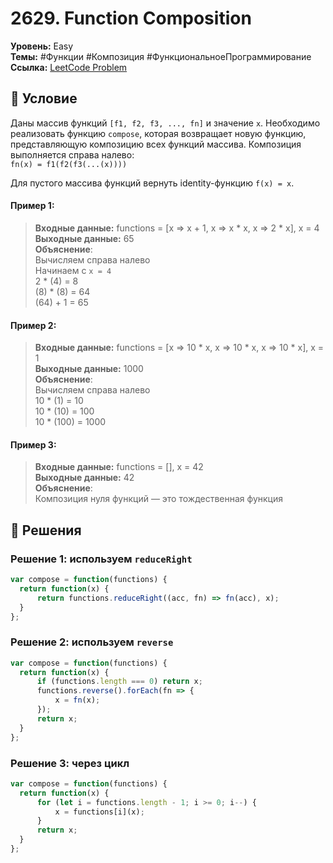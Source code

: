 # 2629. Function Composition

**Уровень:** Easy  
**Темы:** #Функции #Композиция #ФункциональноеПрограммирование  
**Ссылка:** [LeetCode Problem](https://leetcode.com/problems/function-composition/)

## 📜 Условие
Даны массив функций `[f1, f2, f3, ..., fn]` и значение `x`. Необходимо реализовать функцию `compose`, которая возвращает новую функцию, представляющую композицию всех функций массива. Композиция выполняется справа налево:  
`fn(x) = f1(f2(f3(...(x))))`  

Для пустого массива функций вернуть identity-функцию `f(x) = x`.  

#### **Пример 1:**  
> **Входные данные:** functions = [x => x + 1, x => x * x, x => 2 * x], x = 4  
> **Выходные данные:** 65  
> **Объяснение**:  
> Вычисляем справа налево  
> Начинаем с `x = 4`  
> 2 * (4) = 8  
> (8) * (8) = 64  
> (64) + 1 = 65  

#### **Пример 2:**  
> **Входные данные:** functions = [x => 10 * x, x => 10 * x, x => 10 * x], x = 1  
> **Выходные данные:** 1000  
> **Объяснение**:  
> Вычисляем справа налево  
> 10 * (1) = 10  
> 10 * (10) = 100  
> 10 * (100) = 1000  

#### **Пример 3:**  
> **Входные данные:** functions = [], x = 42  
> **Выходные данные:** 42  
> **Объяснение**:  
> Композиция нуля функций — это тождественная функция  

## 🎯 Решения

### Решение 1: используем `reduceRight`
```javascript
var compose = function(functions) {
  return function(x) {
      return functions.reduceRight((acc, fn) => fn(acc), x);
  }
};
```

### Решение 2: используем `reverse`
```javascript
var compose = function(functions) {
  return function(x) {
      if (functions.length === 0) return x;
      functions.reverse().forEach(fn => {
          x = fn(x);
      });
      return x;
  }
};
```

### Решение 3: через цикл
```javascript
var compose = function(functions) {
  return function(x) {
      for (let i = functions.length - 1; i >= 0; i--) {
          x = functions[i](x);
      }
      return x;
  }
};
```